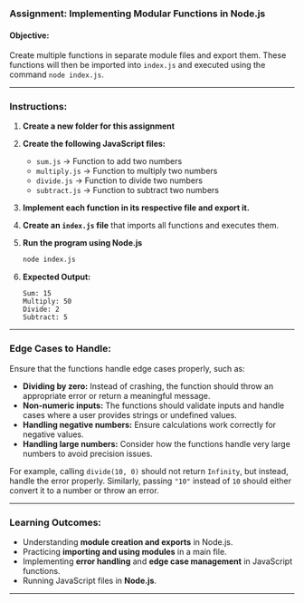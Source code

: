 ### **Assignment: Implementing Modular Functions in Node.js**  

#### **Objective:**  
Create multiple functions in separate module files and export them. These functions will then be imported into `index.js` and executed using the command `node index.js`.  

---

### **Instructions:**  

1. **Create a new folder for this assignment**  

2. **Create the following JavaScript files:**  

   - `sum.js` → Function to add two numbers  
   - `multiply.js` → Function to multiply two numbers  
   - `divide.js` → Function to divide two numbers  
   - `subtract.js` → Function to subtract two numbers  

3. **Implement each function in its respective file and export it.**  

4. **Create an `index.js` file** that imports all functions and executes them.  

5. **Run the program using Node.js**  
   ```sh
   node index.js
   ```

6. **Expected Output:**  
   ```
   Sum: 15  
   Multiply: 50  
   Divide: 2  
   Subtract: 5  
   ```

---

### **Edge Cases to Handle:**  
Ensure that the functions handle edge cases properly, such as:  
- **Dividing by zero:** Instead of crashing, the function should throw an appropriate error or return a meaningful message.  
- **Non-numeric inputs:** The functions should validate inputs and handle cases where a user provides strings or undefined values.  
- **Handling negative numbers:** Ensure calculations work correctly for negative values.  
- **Handling large numbers:** Consider how the functions handle very large numbers to avoid precision issues.  

For example, calling `divide(10, 0)` should not return `Infinity`, but instead, handle the error properly. Similarly, passing `"10"` instead of `10` should either convert it to a number or throw an error.  

---

### **Learning Outcomes:**  
- Understanding **module creation and exports** in Node.js.  
- Practicing **importing and using modules** in a main file.  
- Implementing **error handling** and **edge case management** in JavaScript functions.  
- Running JavaScript files in **Node.js**.  

---

